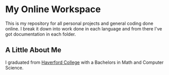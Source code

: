 # My Online Workspace

This is my repository for all personal projects and general coding done online.
I break it down into work done in each language and from there I've got
documentation in each folder.


## A Little About Me

I graduated from [Haverford College](https://www.haverford.edu/
"Haverford College") with a Bachelors in Math and Computer Science.
